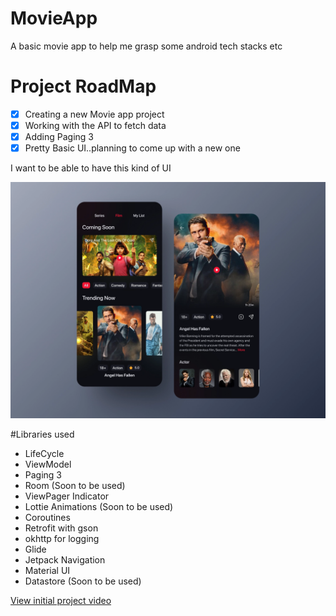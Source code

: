 # MovieApp
A basic movie app to help me grasp some android tech stacks etc

# Project RoadMap

- [x] Creating a new Movie app project
- [x] Working with the API to fetch data
- [x] Adding Paging 3
- [x] Pretty Basic UI..planning to come up with a new one

I want to be able to have this kind of UI


![GitHub Logo](app.webp)

#Libraries used
- LifeCycle
- ViewModel
- Paging 3
- Room (Soon to be used)
- ViewPager Indicator
- Lottie Animations (Soon to be used)
- Coroutines
- Retrofit with gson
- okhttp for logging
- Glide
- Jetpack Navigation
- Material UI
- Datastore (Soon to be used)

[View initial project video](https://drive.google.com/file/d/1Z7huXILzHQfELQ1HBK89nbZqer5tjkZF/view?usp=sharing)
